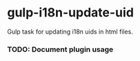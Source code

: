# gulp-i18n-update-uid
Gulp task for updating i18n uids in html files.

### TODO: Document plugin usage